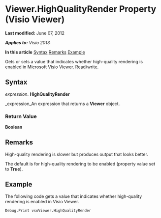 
# Viewer.HighQualityRender Property (Visio Viewer)

 **Last modified:** June 07, 2012

 _**Applies to:** Visio 2013_

 **In this article**
 [Syntax](#sectionSection1)
 [Remarks](#sectionSection2)
 [Example](#sectionSection3)


Gets or sets a value that indicates whether high-quality rendering is enabled in Microsoft Visio Viewer. Read/write.

## Syntax
<a name="sectionSection1"> </a>

 _expression_. **HighQualityRender**

 _expression_An expression that returns a  **Viewer** object.


### Return Value

 **Boolean**


## Remarks
<a name="sectionSection2"> </a>

High-quality rendering is slower but produces output that looks better.

The default is for high-quality rendering to be enabled (property value set to  **True**).


## Example
<a name="sectionSection3"> </a>

The following code gets a value that indicates whether high-quality rendering is enabled in Visio Viewer.


```
Debug.Print vsoViewer.HighQualityRender
```

